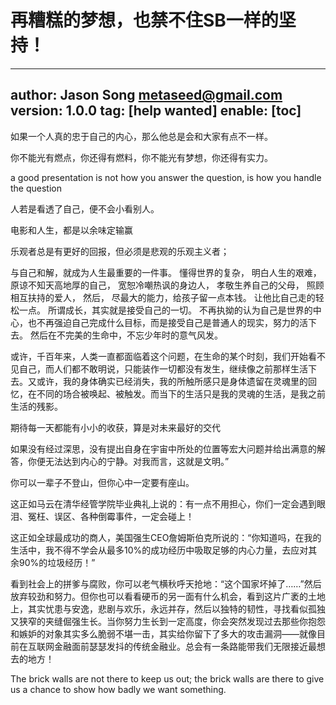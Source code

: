 # 再糟糕的梦想，也禁不住SB一样的坚持！
---
author: Jason Song <metaseed@gmail.com>
version: 1.0.0
tag: [help wanted]
enable: [toc]
---
如果一个人真的忠于自己的内心，那么他总是会和大家有点不一样。

你不能光有燃点，你还得有燃料，你不能光有梦想，你还得有实力。

a good presentation is not how you answer the question, is how you handle the  question


人若是看透了自己，便不会小看别人。

电影和人生，都是以余味定输赢

乐观者总是有更好的回报，但必须是悲观的乐观主义者；

与自己和解，就成为人生最重要的一件事。
懂得世界的复杂，
明白人生的艰难，
原谅不知天高地厚的自己，
宽恕冷嘲热讽的身边人，
孝敬生养自己的父母，
照顾相互扶持的爱人，
然后，
尽最大的能力，给孩子留一点本钱。
让他比自己走的轻松一点。
所谓成长，其实就是接受自己的一切。
不再执拗的认为自己是世界的中心，也不再强迫自己完成什么目标，而是接受自己是普通人的现实，努力的活下去。
然后在不完美的生命中，不忘少年时的意气风发。

或许，千百年来，人类一直都面临着这个问题，在生命的某个时刻，我们开始看不见自己，而人们都不敢明说，只能装作一切都没有发生，继续像之前那样生活下去。又或许，我的身体确实已经消失，我的所触所感只是身体遗留在灵魂里的回忆，在不同的场合被唤起、被触发。而当下的生活只是我的灵魂的生活，是我之前生活的残影。


期待每一天都能有小小的收获，算是对未来最好的交代

如果没有经过深思，没有提出自身在宇宙中所处的位置等宏大问题并给出满意的解答，你便无法达到内心的宁静。对我而言，这就是文明。”

你可以一辈子不登山，但你心中一定要有座山。

这正如马云在清华经管学院毕业典礼上说的：有一点不用担心，你们一定会遇到眼泪、冤枉、误区、各种倒霉事件，一定会碰上！ 

这正如全球最成功的商人，美国强生CEO詹姆斯伯克所说的：“你知道吗，在我的生活中，我不得不学会从最多10%的成功经历中吸取足够的内心力量，去应对其余90%的垃圾经历！”

看到社会上的拼爹与腐败，你可以老气横秋呼天抢地：“这个国家坏掉了……”然后放弃较劲和努力。但你也可以看看硬币的另一面有什么机会，看到这片广袤的土地上，其实忧患与安逸，悲剧与欢乐，永远并存，然后以独特的韧性，寻找看似孤独又狭窄的夹缝倔强生长。当你努力生长到一定高度，你会突然发现过去那些你抱怨和嫉妒的对象其实多么脆弱不堪一击，其实给你留下了多大的攻击漏洞——就像目前在互联网金融面前瑟瑟发抖的传统金融业。总会有一条路能带我们无限接近最想去的地方！

The brick walls are not there to keep us out; the brick walls are there to give us a chance to show how badly we want something.